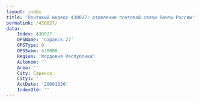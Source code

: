 ```yaml
---
layout: index
title: 'Почтовый индекс 430027: отделение почтовой связи Почты России'
permalink: /430027/
data:
    Index: 430027
    OPSName: 'Саранск 27'
    OPSType: О
    OPSSubm: 430000
    Region: 'Мордовия Республика'
    Autonom: ''
    Area: ''
    City: Саранск
    City1: ''
    ActDate: '20001030'
    IndexOld: ''
---
```


